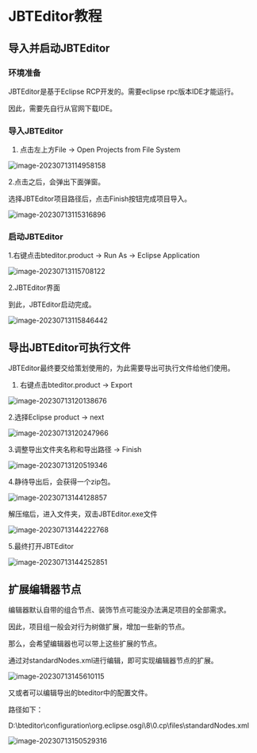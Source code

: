 # JBTEditor教程

## 导入并启动JBTEditor

### 环境准备

JBTEditor是基于Eclipse RCP开发的。需要eclipse rpc版本IDE才能运行。

因此，需要先自行从官网下载IDE。



### 导入JBTEditor

1. 点击左上方File -> Open Projects from File System

![image-20230713114958158](/img/image-20230713114958158.png)

2.点击之后，会弹出下面弹窗。

选择JBTEditor项目路径后，点击Finish按钮完成项目导入。

![image-20230713115316896](img/image-20230713115316896.png)



### 启动JBTEditor

1.右键点击bteditor.product -> Run As -> Eclipse Application

![image-20230713115708122](img/image-20230713115708122.png)

2.JBTEditor界面

到此，JBTEditor启动完成。

![image-20230713115846442](img/image-20230713115846442.png)



## 导出JBTEditor可执行文件

JBTEditor最终要交给策划使用的，为此需要导出可执行文件给他们使用。

1. 右键点击bteditor.product -> Export

![image-20230713120138676](img/image-20230713120138676.png)

2.选择Eclipse product -> next

![image-20230713120247966](img/image-20230713120247966.png)

3.调整导出文件夹名称和导出路径 -> Finish

![image-20230713120519346](img/image-20230713120519346.png)

4.静待导出后，会获得一个zip包。

![image-20230713144128857](img/image-20230713144128857.png)

解压缩后，进入文件夹，双击JBTEditor.exe文件

![image-20230713144222768](img/image-20230713144222768.png)

5.最终打开JBTEditor

![image-20230713144252851](img/image-20230713144252851.png)



## 扩展编辑器节点

编辑器默认自带的组合节点、装饰节点可能没办法满足项目的全部需求。

因此，项目组一般会对行为树做扩展，增加一些新的节点。

那么，会希望编辑器也可以带上这些扩展的节点。

通过对standardNodes.xml进行编辑，即可实现编辑器节点的扩展。

![image-20230713145610115](img/image-20230713145610115.png)

又或者可以编辑导出的bteditor中的配置文件。

路径如下：

D:\bteditor\configuration\org.eclipse.osgi\8\0\.cp\files\standardNodes.xml

![image-20230713150529316](img/image-20230713150529316.png)

